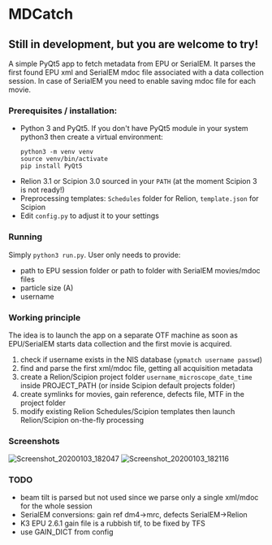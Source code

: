 # MDCatch
## Still in development, but you are welcome to try!
A simple PyQt5 app to fetch metadata from EPU or SerialEM.
It parses the first found EPU xml and SerialEM mdoc file associated with a data collection session. In case of SerialEM you need to enable saving mdoc file for each movie.

### Prerequisites / installation:
  - Python 3 and PyQt5. If you don't have PyQt5 module in your system python3 then create a virtual environment:
    ```
    python3 -m venv venv
    source venv/bin/activate
    pip install PyQt5
    ```
  - Relion 3.1 or Scipion 3.0 sourced in your `PATH` (at the moment Scipion 3 is not ready!)
  - Preprocessing templates: `Schedules` folder for Relion, `template.json` for Scipion
  - Edit `config.py` to adjust it to your settings
 
### Running
 Simply `python3 run.py`. User only needs to provide: 
  - path to EPU session folder or path to folder with SerialEM movies/mdoc files
  - particle size (A)
  - username

### Working principle
The idea is to launch the app on a separate OTF machine as soon as EPU/SerialEM starts data collection and the first movie is acquired.

  1. check if username exists in the NIS database (`ypmatch username passwd`)
  2. find and parse the first xml/mdoc file, getting all acquisition metadata
  3. create a Relion/Scipion project folder `username_microscope_date_time` inside PROJECT_PATH (or inside Scipion default projects folder)
  4. create symlinks for movies, gain reference, defects file, MTF in the project folder
  5. modify existing Relion Schedules/Scipion templates then launch Relion/Scipion on-the-fly processing

### Screenshots

![Screenshot_20200103_182047](https://user-images.githubusercontent.com/6952870/71741099-e2c6d200-2e55-11ea-9c98-66a14dc8cb2e.png)
![Screenshot_20200103_182116](https://user-images.githubusercontent.com/6952870/71741103-e5292c00-2e55-11ea-95c3-4cf51de7382c.png)

### TODO
  - beam tilt is parsed but not used since we parse only a single xml/mdoc for the whole session
  - SerialEM conversions: gain ref dm4->mrc, defects SerialEM->Relion
  - K3 EPU 2.6.1 gain file is a rubbish tif, to be fixed by TFS
  - use GAIN_DICT from config
